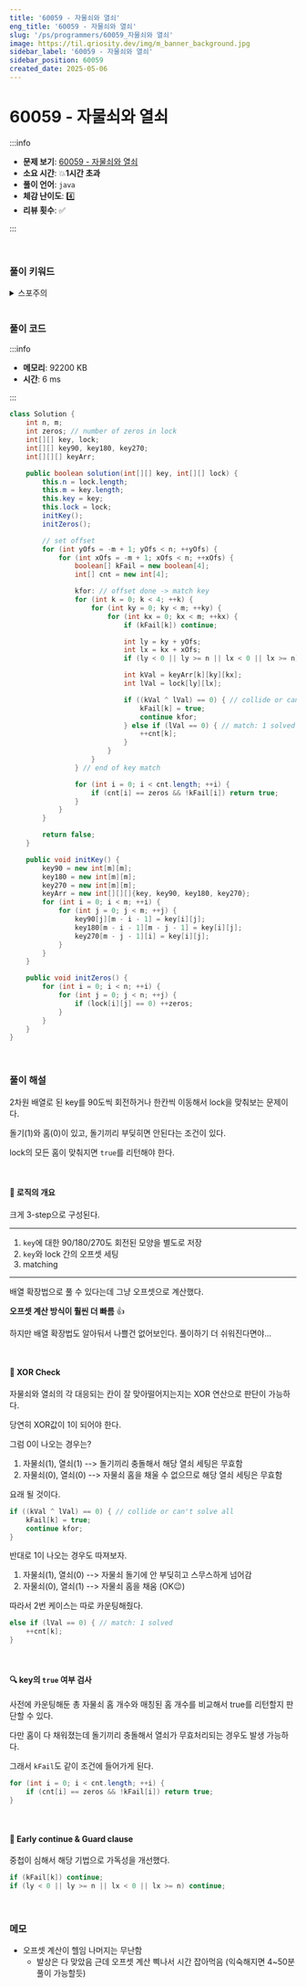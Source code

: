 ```yaml
---
title: '60059 - 자물쇠와 열쇠'
eng_title: '60059 - 자물쇠와 열쇠'
slug: '/ps/programmers/60059_자물쇠와 열쇠'
image: https://til.qriosity.dev/img/m_banner_background.jpg
sidebar_label: '60059 - 자물쇠와 열쇠'
sidebar_position: 60059
created_date: 2025-05-06
---
```


# 60059 - 자물쇠와 열쇠

:::info

- **문제 보기**: [60059 - 자물쇠와 열쇠](https://school.programmers.co.kr/learn/courses/30/lessons/60059)
- **소요 시간**: 💥**1시간 초과**
- **풀이 언어**: `java`
- **체감 난이도**: 4️⃣
- **리뷰 횟수**: ✅

:::

<br />

### 풀이 키워드

<details>
<summary>스포주의</summary>

`구현`

</details>

<br />

### 풀이 코드

:::info

- **메모리**: 92200 KB
- **시간**: 6 ms

:::

```java
class Solution {
    int n, m;
    int zeros; // number of zeros in lock
    int[][] key, lock;
    int[][] key90, key180, key270;
    int[][][] keyArr;

    public boolean solution(int[][] key, int[][] lock) {
        this.n = lock.length;
        this.m = key.length;
        this.key = key;
        this.lock = lock;
        initKey();
        initZeros();

        // set offset
        for (int yOfs = -m + 1; yOfs < n; ++yOfs) {
            for (int xOfs = -m + 1; xOfs < n; ++xOfs) {
                boolean[] kFail = new boolean[4];
                int[] cnt = new int[4];

                kfor: // offset done -> match key
                for (int k = 0; k < 4; ++k) {
                    for (int ky = 0; ky < m; ++ky) {
                        for (int kx = 0; kx < m; ++kx) {
                            if (kFail[k]) continue;

                            int ly = ky + yOfs;
                            int lx = kx + xOfs;
                            if (ly < 0 || ly >= n || lx < 0 || lx >= n) continue;

                            int kVal = keyArr[k][ky][kx];
                            int lVal = lock[ly][lx];

                            if ((kVal ^ lVal) == 0) { // collide or can't solve all
                                kFail[k] = true;
                                continue kfor;
                            } else if (lVal == 0) { // match: 1 solved
                                ++cnt[k];
                            }
                        }
                    }
                } // end of key match

                for (int i = 0; i < cnt.length; ++i) {
                    if (cnt[i] == zeros && !kFail[i]) return true;
                }
            }
        }

        return false;
    }

    public void initKey() {
        key90 = new int[m][m];
        key180 = new int[m][m];
        key270 = new int[m][m];
        keyArr = new int[][][]{key, key90, key180, key270};
        for (int i = 0; i < m; ++i) {
            for (int j = 0; j < m; ++j) {
                key90[j][m - i - 1] = key[i][j];
                key180[m - i - 1][m - j - 1] = key[i][j];
                key270[m - j - 1][i] = key[i][j];
            }
        }
    }

    public void initZeros() {
        for (int i = 0; i < n; ++i) {
            for (int j = 0; j < n; ++j) {
                if (lock[i][j] == 0) ++zeros;
            }
        }
    }
}
```

<br />

### 풀이 해설

2차원 배열로 된 key를 90도씩 회전하거나 한칸씩 이동해서 lock을 맞춰보는 문제이다.

돌기(1)와 홈(0)이 있고, 돌기끼리 부딪히면 안된다는 조건이 있다.

lock의 모든 홈이 맞춰지면 `true`를 리턴해야 한다.

<br />

#### 📌 로직의 개요

크게 3-step으로 구성된다.

---

1. `key`에 대한 90/180/270도 회전된 모양을 별도로 저장
2. `key`와 lock 간의 오프셋 세팅
3. matching

---

배열 확장법으로 풀 수 있다는데 그냥 오프셋으로 계산했다.

<p style={{fontSize:'32px'}}><b>오프셋 계산 방식이 훨씬 더 빠름</b> 👍</p>

하지만 배열 확장법도 알아둬서 나쁠건 없어보인다. 풀이하기 더 쉬워진다면야...

<br />

#### 📌 XOR Check

자물쇠와 열쇠의 각 대응되는 칸이 잘 맞아떨어지는지는 XOR 연산으로 판단이 가능하다.

당연히 XOR값이 1이 되어야 한다.

그럼 0이 나오는 경우는?

1. 자물쇠(1), 열쇠(1) --> 돌기끼리 충돌해서 해당 열쇠 세팅은 무효함
2. 자물쇠(0), 열쇠(0) --> 자물쇠 홈을 채울 수 없으므로 해당 열쇠 세팅은 무효함

요래 될 것이다.

```java
if ((kVal ^ lVal) == 0) { // collide or can't solve all
    kFail[k] = true;
    continue kfor;
}
```

반대로 1이 나오는 경우도 따져보자.

1. 자물쇠(1), 열쇠(0) --> 자물쇠 돌기에 안 부딪히고 스무스하게 넘어감
2. 자물쇠(0), 열쇠(1) --> 자물쇠 홈을 채움 (OK😉)

따라서 2번 케이스는 따로 카운팅해줬다.

```java
else if (lVal == 0) { // match: 1 solved
    ++cnt[k];
}
```

<br />

#### 🔍 key의 `true` 여부 검사

사전에 카운팅해둔 총 자물쇠 홈 개수와 매칭된 홈 개수를 비교해서 true를 리턴할지 판단할 수 있다.

다만 홈이 다 채워졌는데 돌기끼리 충돌해서 열쇠가 무효처리되는 경우도 발생 가능하다.

그래서 `kFail`도 같이 조건에 들어가게 된다.

```java
for (int i = 0; i < cnt.length; ++i) {
    if (cnt[i] == zeros && !kFail[i]) return true;
}
```

<br />

#### 📌 Early continue & Guard clause

중첩이 심해서 해당 기법으로 가독성을 개선했다.

```java
if (kFail[k]) continue;
if (ly < 0 || ly >= n || lx < 0 || lx >= n) continue;
```

<br />

### 메모

- 오프셋 계산이 헬임 나머지는 무난함
    - 발상은 다 맞았음 근데 오프셋 계산 삑나서 시간 잡아먹음 (익숙해지면 4~50분 풀이 가능할듯)